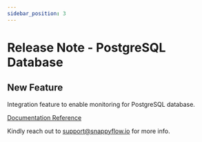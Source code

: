 ```yaml
---
sidebar_position: 3 
---
```

# Release Note - PostgreSQL Database

## New Feature

Integration feature to enable monitoring for PostgreSQL database.

[Documentation Reference](/docs/Integrations/postgres/overview)

Kindly reach out to [support@snappyflow.io](mailto:support@snappyflow.io) for more info.





